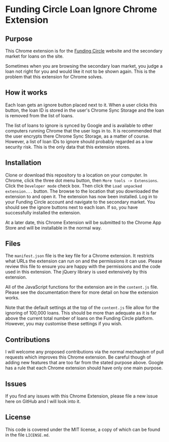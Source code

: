 # Funding Circle Loan Ignore Chrome Extension

## Purpose
This Chrome extension is for the [Funding Circle](https://www.fundingcircle.com)
website and the secondary market for loans on the site.

Sometimes when you are browsing the secondary loan market, you judge a loan not
right for you and would like it not to be shown again. This is the problem that
this extension for Chrome solves.

## How it works
Each loan gets an ignore button placed next to it. When a user clicks this
button, the loan ID is stored in the user's Chrome Sync Storage and the loan is
removed from the list of loans.

The list of loans to ignore is synced by Google and is available to other
computers running Chrome that the user logs in to. It is recommended that the
user encrypts there Chrome Sync Storage, as a matter of course. However, a list
of loan IDs to ignore should probably regarded as a low security risk. This is
the only data that this extension stores.

## Installation
Clone or download this repository to a location on your computer. In Chrome,
click the three dot menu button, then `More tools -> Extensions`. Click the
`Developer mode` check box. Then click the `Load unpacked extension...` button.
The browse to the location that you downloaded the extension to and open it. The
extension has now been installed. Log in to your Funding Circle account and
navigate to the secondary market. You should see the ignore buttons next to each
loan. If so, you have successfully installed the extension.

At a later date, this Chrome Extension will be submitted to the Chrome App Store
and will be installable in the normal way.

## Files
The `manifest.json` file is the key file for a Chrome extension. It restricts
what URLs the extension can run on and the permissions it can use. Please review
this file to ensure you are happy with the permissions and the code used in this
extension. The jQuery library is used extensively by this extension.

All of the JavaScript functions for the extension are in the `content.js` file.
Please see the documentation there for more detail on how the extension works.

Note that the default settings at the top of the `content.js` file allow for the
ignoring of 100,000 loans. This should be more than adequate as it is far above
the current total number of loans on the Funding Circle platform. However, you
may customise these settings if you wish.

## Contributions
I will welcome any proposed contributions via the normal mechanism of pull
requests which improves this Chrome extension. Be careful though of adding new
features that are too far from the stated purpose above. Google has a rule that
each Chrome extension should have only one main purpose.

## Issues
If you find any issues with this Chrome Extension, please file a new issue here
on GitHub and I will look into it.

## License
This code is covered under the MIT license, a copy of which can be found in the
file `LICENSE.md`.
